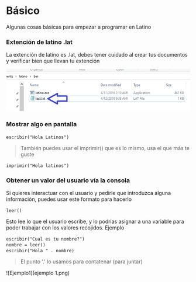# Básico
Algunas cosas básicas para empezar a programar en Latino


### Extención de latino .lat
La extención de latino es .lat, debes tener cuidado al crear tus documentos y verificar bien que llevan tu extención 

![.lat](extencion.png)





### Mostrar algo en pantalla

```
escribir("Hola Latinos")
```
> También puedes usar el imprimir() que es lo mismo, usa el que más te guste

```
imprimir("Hola latinos")
```


### Obtener un valor del usuario vía la consola
Si quieres interactuar con el usuario y pedirle que introduzca alguna información, puedes usar este formato para hacerlo 
```
leer()
```
Esto lee lo que el usuario escribe, y lo podrias asignar a una variable para poder trabajar con los valores recojidos.
Ejemplo

```
escribir("Cual es tu nombre?")
nombre = leer()
escribir("Hola " . nombre)
```
> El punto '.' lo usamos para contatenar (para juntar)

![Ejemplo1](ejemplo 1.png)

